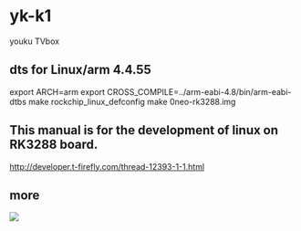 # yk-k1
youku TVbox
## dts for Linux/arm 4.4.55

export ARCH=arm
export CROSS_COMPILE=../arm-eabi-4.8/bin/arm-eabi- dtbs
make rockchip_linux_defconfig
make 0neo-rk3288.img

## This manual is for the development of linux on RK3288 board.
http://developer.t-firefly.com/thread-12393-1-1.html

## more
![](./QQG:493340645.jpg)

